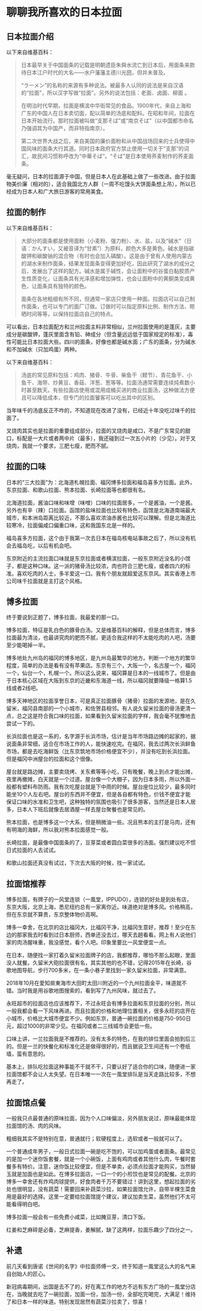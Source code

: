 # 聊聊我所喜欢的日本拉面

## 日本拉面介绍

以下来自维基百科：

> 日本最早关于中国面条的记载是明朝遗臣朱舜水流亡到日本后，用面条来款待日本江户时代的大名——水户藩藩主德川光圀，但并未普及。
>
> “ラーメン”的名称的来源有多种说法。被最多人认同的说法是来自汉语的“拉面”，所以汉字写做“拉面”。另外的说法包括：老面、卤面、柳面 。
>
> 在明治时代早期，拉面是横滨中华街常见的食品。1900年代，来自上海和广东的中国人在日本卖切面，配以简单的汤底和配料。在昭和年间，拉面在日本开始流行。那时拉面被叫做“支那そば”或“南京そば”（以中国都市命名乃强调其为中国产，而非特指南京）。
>
> 第二次世界大战之后，来自美国的廉价面粉和从中国战场回来的士兵使得中国风味的面条大行其道。同时日本政府官方禁止使用一切关于“支那”的词汇，故民间习惯称呼改为“中華そば”。“そば”是日本使用荞麦制作的荞麦面条。

毫无疑问，日本的拉面源于中国，但是日本人在此基础上做了一些改进。由于拉面物美价廉（相对的），适合我国北方人群（一周不吃馒头大饼面条想上吊），所以已经成为日本人和广大旅日游客的常用美食。

## 拉面的制作

以下来自维基百科：

> 大部分的面条都是使用面粉（小麦粉、强力粉）、水、盐，以及“碱水”（日语：かんすい，又被音译为“甘素”）为原料，颜色大多是黄色。碱水是指碳酸钾和碳酸钠的混合物（有时也会加入磷酸）。这是由于曾有人使用内蒙古的湖水来制作面条，结果发现面条变得更加好吃，因此研究了湖水的成分之后，发展出了这样的配方。碱水是属于碱性，会让面粉中的谷蛋白黏胶质产生性质变化，让面条具有光泽感和增加弹性，也会让面粉中的黄酮类变成黄色，让面条具有独特的颜色。
>
> 面条在各地粗细有所不同，但通常一家店只使用一种面。拉面店可以自己制作面条，也可以专门的面厂订做。订做时可以指定原料比例、制作方法、晾晒时间等等，以保持拉面店自己的特点。

可以看出，日本拉面配方和兰州拉面主料非常相似，兰州拉面使用的是蓬灰，主要成分是碳酸钾，蓬灰里面含有铅、砷成分（但含量远远低于国家规定的标准），毒性可能比日本拉面大些。四川的面条，好像也都是碱水面；广东的面条，分为碱水和不加碱水（只加鸡蛋）两种。

以下来自维基百科：

> 汤底的常见原料包括：鸡肉、猪骨、牛骨、柴鱼干（鲣节）、青花鱼干、小鱼干、海带、炒黄豆、香菇、洋葱、葱等等。拉面汤通常需要连续炖煮数小时甚至数天。有些拉面店使用或混用成桶买进的商业拉面汤，这种做法方便且可以降低成本，但专门的拉面饕客可以吃出其中的区别。

当年味千的汤底反正不咋的，不知道现在改进了没有，已经近十年没吃过味千的拉面了。

叉烧肉其实也是拉面的重要组成部分，拉面的叉烧肉是咸口，不是广东常见的甜口，标配是一大片或者两中片（最多），我还碰到过一次五小片的（少见）。对于叉烧肉，我就一个要求，三肥七瘦，肥而不腻。

## 拉面的口味

日本的“三大拉面”为：北海道札幌拉面、福冈博多拉面和福岛喜多方拉面。此外，东京拉面、和歌山拉面、熊本拉面、长崎拉面等也都很有名。

北海道拉面，酱油口味和味增（味噌）口味的拉面居多，一个是酱油，一个是酱。另外也有辛（辣）口拉面。函馆的盐味拉面也比较有特色，函馆是北海道南端最大城市，和本洲岛距离比较近，不那么喜欢浓油赤酱也比较可以理解。但是北海道比较寒冷，拉面偏咸口偏重口味，这和我国东北是一样的。

福岛喜多方拉面，这个由于我第一次去日本在福岛核电站事故之后了，所以没有机会去福岛吃，以后有机会吧。

东京附近的主流拉面口味就是东京拉面或者横滨拉面，一般东京附近没名的小馆子，都是这种口味。这一派的猪骨汤比较浓，肉也符合三肥七瘦，或者四六的标准。喜欢吃肉的人士，多半爱这一口。我有个朋友就超爱这东京风。其实香港上市公司味千拉面就是主打这个风格。

## 博多拉面

终于要说到正题了，博多拉面，我最爱的那一口。

博多拉面，特征是乳白色的豚骨白汤。又是维基百科的解释，但是总体而言，博多拉面最为清淡，也最讲究肉的肥而不腻，更适合我这样的不太能吃肉的人吧，汤要至少能喝掉一半。

博多地处九州岛的福冈的博多地区，是九州岛最繁华的地方。判断一个地方的繁华程度，简单的办法是看有没有苹果店。东京有三个，大阪一个，名古屋一个，福冈一个，仙台一个，札幌一个。所以这么说来，福冈算是日本的一线城市了。但是由于日本核心区域在大阪到东京的近畿和东海道一线，所以福冈就要降级一格算1.5线或者2线吧。

博多天神地区的拉面享誉日本，可是真正拉面豚骨（猪骨）拉面的发源地，是在久留米，福冈县南部的一个小城市，和佐贺县相邻。有人说久留米拉面的骨汤更清一点，总之这是符合我口味的拉面，如果看到久留米拉面的字样，我会毫不犹豫地去尝试一下的。

长浜拉面也是这一系的，名字源于长浜市场，估计是当年市场路边摊的起家的，据说面条非常细，适合在市场工作的人，能快速吃完。在福冈，我去过两次长浜鲜鱼市场，都是去吃海鲜饭（比东京筑地市场价格便宜不少），并没有吃到长浜拉面。但是福冈中洲屋台的拉面和这个很像。

屋台就是路边摊，主要卖烧烤、关东煮等等小吃，只有晚餐，晚上到点才能出摊，夜里再撤摊，白天就是一个过道。屋台像一个大棚子，因为日本多雨，所以外面一般都有塑料布防雨。我有次吃屋台就是下中雨的时候。屋台座位比较少，最多同时能坐10个人左右吧。屋台的东西并不便宜，但是各自都有特色，价钱不便宜才能保证口味的水准和卫生吧，这种独特的氛围也吸引了很多游客，当然还是日本人居多，日本人下班后就像去居酒屋一样去屋台聚餐也是常见的。

熊本拉面，也是博多这一个大系，但是稍微油一些。况且熊本的主打是马肉，还有有明海的海鲜，所以我对熊本拉面感觉一般。

长崎拉面，是最像中国面条的了，豆芽菜或者圆白菜很多的汤面。强烈建议吃不惯日式拉面的人去试试。

和歌山拉面还真没有试过，下次去大阪的时候，找一家试试。

## 拉面馆推荐

博多拉面，有牌子的一风堂连锁（一風堂，IPPUDO），连锁的好处是到处有店，东京大阪，北京上海，悉尼纽约总有一家离你近。味道绝对是博多风。价格稍高，但在东京就不算贵，东京整体物价高啊。

博多一幸舍，在北京的店比福冈大，比福冈干净，比福冈生意好，推荐！至少在东边的那家我去时看到过日本厨师，西单还没去过，哪天去趟看看。网上有人说他们家的肉汤腥味重，我没感觉，看个人吧。印象里要比一风堂便宜一点。

在日本，随便找一家打着久留米拉面牌子的店，我都推荐，哪怕不那么起眼，里面没人就餐。久留米大砲拉面很有名，其实其他的也不错，记得2015年在长崎，谷歌地图导航，步行700多米，在一条小巷子里找到一家久留米拉面，非常满意。

2018年10月在愛知県東海市大田町太田川附近的一个九州拉面金平，味道就不错。当时我是用谷歌地图搜索的，看到写了九州风味，就过去了。

永旺超市的拉面店也应该推荐下，不过永旺会有博多拉面和东京拉面的分别，所以一般我都会看一下风味再进。而且拉面的价格和地理位置相关，很多永旺的店开在小城市，价格比大城市便宜不少。例如东京，普通一碗拉面的价格是750-950日元，超过1000的非常少见。在福冈或者二三线城市会更低一些。

口味上讲，一兰拉面我是不推荐的。没有太多的特色，在我的排位里面会拍到后三的。但是一兰的快餐化和标准化还是做得很好的，而且据说卫生间还有一个卷纸墙，蛮有意思的。

基本上，排队吃拉面这种事能不干就不干，只要认好了适合你的口味，随便进一家拉面馆都不会让人太失望。在日本唯一一次在一風堂排队是当天走路比较多，不想再走了。

## 拉面馆点餐

一般我只点最普通的原味拉面，因为个人口味偏淡，另外朋友说过，原味最能体现拉面馆的汤、肉的风味。

粗细我其实不是特别在意，普通就行；软硬程度上，选软或者一般就可以了。

一个普通成年男子，一般日式拉面一碗是吃不饱的，可以加鸡蛋或者面条。最常见的是加一个迷你饭套餐，就是一个小碗饭，上面有鸡肉或者其他什么肉，午餐时套餐多有特价。注意，迷你饭比较便宜，但是不单卖，必须点拉面才能购买，当然替玉就是加面也是如此。在博多拉面店，一口一个的小煎饺也是常见的配餐。北京的博多一幸舍还有炸鸡肉球提供，好食肉者千万不要错过！讲到这里，想起拉面的劣处也很明显，没有蔬菜！需要回来补蔬菜沙拉，如果拉面馆允许，自带半棵生菜食用是最好的选择。这里一定要给拉面馆提个建议，建议加卖生菜，虽然他们不太可能看得明白吧。

博多拉面一般会有一些免费小咸菜，比如腌豆芽，清口下饭。

红姜和芝麻碎是必备，芝麻提香，姜解腻，缺了这两样，拉面乐趣少了四分之一。

## 补遗

前几天看到唐诺《世间的名字》中拉面师傅一文，终于知道一風堂这么大的名气来自创始人的匠心。

新冠病毒期间，出国是去不了的，好在离工作的地方不远有东方广场的一風堂分店在，当晚就去吃了一碗拉面，加面一份，加汤一份，全部吃完喝完，大满足！维持了和日本一样的味道。特别发现居然有蔬菜沙拉卖了，惊喜！
